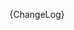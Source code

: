 [//]: # (This file was generated from: doc/templates/CHANGELOG.mdt using the documentation_builder package on: 2021-08-26 12:42:31.650035.)
{ChangeLog}